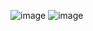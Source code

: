![image](https://github.com/user-attachments/assets/3899cf44-6bba-469d-9638-1af815f65d38)
![image](https://github.com/user-attachments/assets/6e173061-f0d3-471f-852b-69004e58482d)
